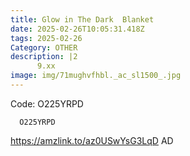 ```yaml
---
title: Glow in The Dark  Blanket
date: 2025-02-26T10:05:31.418Z
tags: 2025-02-26
Category: OTHER
description: |2
      9.xx
image: img/71mughvfhbl._ac_sl1500_.jpg
---
```

 Code:  O225YRPD 

<pre class="language-javascript"><code

class="language-javascript">  O225YRPD  </code></pre>

 https://amzlink.to/az0USwYsG3LqD
AD